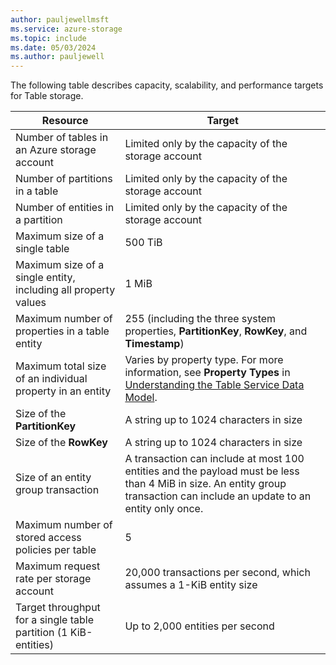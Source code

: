 ```yaml
---
author: pauljewellmsft
ms.service: azure-storage
ms.topic: include
ms.date: 05/03/2024
ms.author: pauljewell
---
```


The following table describes capacity, scalability, and performance targets for Table storage.

| Resource | Target |
|----------|---------------|
| Number of tables in an Azure storage account | Limited only by the capacity of the storage account |
| Number of partitions in a table | Limited only by the capacity of the storage account |
| Number of entities in a partition | Limited only by the capacity of the storage account |
| Maximum size of a single table | 500 TiB |
| Maximum size of a single entity, including all property values | 1 MiB |
| Maximum number of properties in a table entity | 255 (including the three system properties, **PartitionKey**, **RowKey**, and **Timestamp**) |
| Maximum total size of an individual property in an entity | Varies by property type. For more information, see **Property Types** in [Understanding the Table Service Data Model](/rest/api/storageservices/understanding-the-table-service-data-model). |
| Size of the **PartitionKey** | A string up to 1024 characters in size |
| Size of the **RowKey** | A string up to 1024 characters in size |
| Size of an entity group transaction | A transaction can include at most 100 entities and the payload must be less than 4 MiB in size. An entity group transaction can include an update to an entity only once. |
| Maximum number of stored access policies per table | 5 |
| Maximum request rate per storage account | 20,000 transactions per second, which assumes a 1-KiB entity size |
| Target throughput for a single table partition (1 KiB-entities) | Up to 2,000 entities per second |